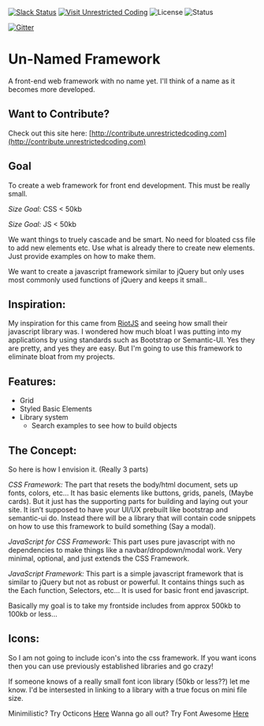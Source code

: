 [![Slack Status](https://uc-slack.herokuapp.com/badge.svg)](https://uc-slack.herokuapp.com)
[![Visit Unrestricted Coding](https://img.shields.io/badge/Visit-Unrestricted%20Coding-blue.svg)](http://unrestrictedcoding.com)
![License](https://img.shields.io/badge/LICENSE-MIT-ff69b4.svg)
![Status](https://img.shields.io/badge/Status-Very%20WIP-red.svg)


[![Gitter](https://badges.gitter.im/Unrestricted-Coding/unnamed-framework.svg)](https://gitter.im/Unrestricted-Coding/unnamed-framework?utm_source=badge&utm_medium=badge&utm_campaign=pr-badge)

# Un-Named Framework
A front-end web framework with no name yet. I'll think of a name as it becomes more developed.

## Want to Contribute?

Check out this site here: [http://contribute.unrestrictedcoding.com](http://contribute.unrestrictedcoding.com)


## Goal

To create a web framework for front end development. This must be really small.

*Size Goal:* CSS < 50kb

*Size Goal:* JS < 50kb

We want things to truely cascade and be smart. No need for bloated css file to add new elements etc. Use what is already there to create new elements. Just provide examples on how to make them.

We want to create a javascript framework similar to jQuery but only uses most commonly used functions of jQuery and keeps it small..

## Inspiration:

My inspiration for this came from [RiotJS](http://riotjs.com/) and seeing how small their javascript library was. I wondered how much bloat I was putting into my applications by using standards such as Bootstrap or Semantic-UI. Yes they are pretty, and yes they are easy. But I'm going to use this framework to eliminate bloat from my projects.

## Features:

* Grid
* Styled Basic Elements
* Library system
  * Search examples to see how to build objects
  
## The Concept:

So here is how I envision it. (Really 3 parts)

*CSS Framework:* The part that resets the body/html document, sets up fonts, colors, etc… It has basic elements like buttons, grids, panels, (Maybe cards). But it just has the supporting parts for building and laying out your site. It isn’t supposed to have your UI/UX prebuilt like bootstrap and semantic-ui do. Instead there will be a library that will contain code snippets on how to use this framework to build something (Say a modal).

*JavaScript for CSS Framework:* This part uses pure javascript with no dependencies to make things like a navbar/dropdown/modal work. Very minimal, optional, and just extends the CSS Framework.

*JavaScript Framework:* This part is a simple javascript framework that is similar to jQuery but not as robust or powerful. It contains things such as the Each function, Selectors, etc… It is used for basic front end javascript.

Basically my goal is to take my frontside includes from approx 500kb to 100kb or less...

## Icons:

So I am not going to include icon's into the css framework. If you want icons then you can use previously established libraries and go crazy!

If someone knows of a really small font icon library (50kb or less??) let me know. I'd be intersested in linking to a library with a true focus on mini file size.

Minimilistic? Try Octicons [Here](https://octicons.github.com)
Wanna go all out? Try Font Awesome [Here](https://fortawesome.github.io/Font-Awesome/)
